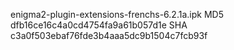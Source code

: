 enigma2-plugin-extensions-frenchs-6.2.1a.ipk
MD5 dfb16ce16c4a0cd4754fa9a61b057d1e
SHA c3a0f503ebaf76fde3b4aaa5dc9b1504c7fcb93f

